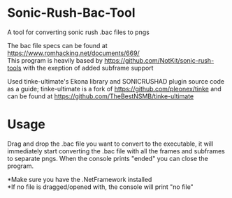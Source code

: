 # Sonic-Rush-Bac-Tool
A tool for converting sonic rush .bac files to pngs

The bac file specs can be found at https://www.romhacking.net/documents/669/<br>
This program is heavily based by https://github.com/NotKit/sonic-rush-tools with the exeption of added subframe support

Used tinke-ultimate's Ekona library and SONICRUSHAD plugin source code as a guide; tinke-ultimate is a fork of https://github.com/pleonex/tinke and can be found at https://github.com/TheBestNSMB/tinke-ultimate

# Usage
Drag and drop the .bac file you want to convert to the executable, it will immediately start converting the .bac file with all the frames and subframes to separate pngs. When the console prints "ended" you can close the program.

*Make sure you have the .NetFramework installed<br>
*If no file is dragged/opened with, the console will print "no file"
